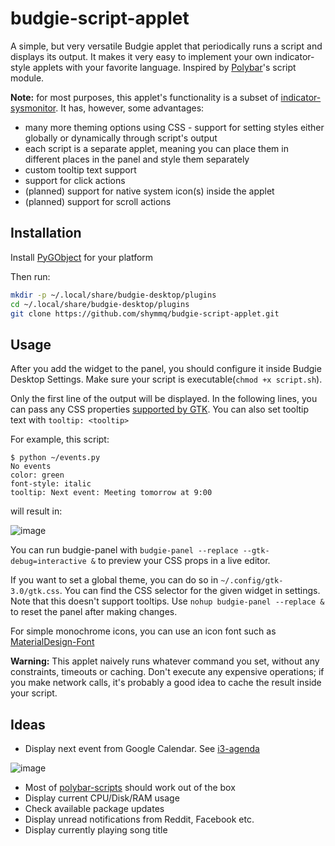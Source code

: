 # budgie-script-applet

A simple, but very versatile Budgie applet that periodically runs a script and displays its output.
It makes it very easy to implement your own indicator-style applets with your favorite language.
Inspired by [Polybar](https://github.com/polybar/polybar)'s script module.

**Note:** for most purposes, this applet's functionality is a subset of [indicator-sysmonitor](https://github.com/fossfreedom/indicator-sysmonitor). It has, however, some advantages:

- many more theming options using CSS - support for setting styles either globally or dynamically through script's output
- each script is a separate applet, meaning you can place them in different places in the panel and style them separately
- custom tooltip text support
- support for click actions
- (planned) support for native system icon(s) inside the applet
- (planned) support for scroll actions

## Installation

Install [PyGObject](https://pygobject.readthedocs.io/en/latest/getting_started.html) for your platform

Then run:
```bash
mkdir -p ~/.local/share/budgie-desktop/plugins
cd ~/.local/share/budgie-desktop/plugins
git clone https://github.com/shymmq/budgie-script-applet.git
```

## Usage

After you add the widget to the panel, you should configure it inside Budgie Desktop Settings. Make sure your script is executable(`chmod +x script.sh`).

Only the first line of the output will be displayed. In the following lines, you can pass any CSS properties [supported by GTK](https://developer.gnome.org/gtk3/stable/chap-css-properties.html). You can also set tooltip text with `tooltip: <tooltip>`

For example, this script:

```shell
$ python ~/events.py
No events
color: green
font-style: italic
tooltip: Next event: Meeting tomorrow at 9:00
```

will result in:

![image](https://user-images.githubusercontent.com/8517017/103217110-12e56b80-4918-11eb-827f-bde5590489c7.png)

You can run budgie-panel with `budgie-panel --replace --gtk-debug=interactive &` to preview your CSS props in a live editor.

If you want to set a global theme, you can do so in `~/.config/gtk-3.0/gtk.css`. You can find the CSS selector for the given widget in settings. Note that this doesn't support tooltips. Use `nohup budgie-panel --replace &` to reset the panel after making changes.

For simple monochrome icons, you can use an icon font such as [MaterialDesign-Font](https://github.com/Templarian/MaterialDesign-Font)

**Warning:** This applet naively runs whatever command you set, without any constraints, timeouts or caching. Don't execute any expensive operations; if you make network calls, it's probably a good idea to cache the result inside your script.

## Ideas

- Display next event from Google Calendar. See [i3-agenda](https://github.com/rosenpin/i3-agenda)

![image](https://user-images.githubusercontent.com/8517017/103033712-609e5480-4563-11eb-8976-92e4ed986880.png)

- Most of [polybar-scripts](https://github.com/polybar/polybar-scripts) should work out of the box
- Display current CPU/Disk/RAM usage
- Check available package updates
- Display unread notifications from Reddit, Facebook etc.
- Display currently playing song title
